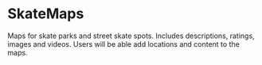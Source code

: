 # SkateMaps
Maps for skate parks and street skate spots. 
Includes descriptions, ratings, images and videos. 
Users will be able add locations and content to the maps.
